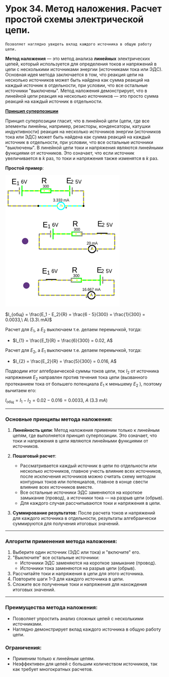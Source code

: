 # Урок 34. Метод наложения. Расчет простой схемы электрической цепи.

```admonish info
Позволяет наглядно увидеть вклад каждого источника в общую работу цепи.
```
 
**Метод наложения** — это метод анализа **линейных** электрических цепей, который используется для определения токов и напряжений в цепи с несколькими источниками энергии (источниками тока или ЭДС). Основная идея метода заключается в том, что реакция цепи на несколько источников может быть найдена как сумма реакций на каждый источник в отдельности, при условии, что все остальные источники "выключены". Метод наложения демонстрирует, что в линейной цепи реакция на несколько источников — это просто сумма реакций на каждый источник в отдельности.

**[Принцип суперпозиции](/glossary_of_terms/index.html#Линейная-цепь)**

Принцип суперпозиции гласит, что в линейной цепи (цепи, где все элементы линейны, например, резисторы, конденсаторы, катушки индуктивности) реакция на несколько источников энергии (источников тока или ЭДС) может быть найдена как сумма реакций на каждый источник в отдельности, при условии, что все остальные источники "выключены".
В линейной цепи токи и напряжения являются линейными функциями от источников. Это означает, что если источник увеличивается в $k$ раз, то токи и напряжения также изменятся в $k$ раз.

**Простой пример**:

![Метод наложения.](../img/92.png "Метод наложения.") 


$I_{общ} = \frac{E_1 - E_2}{R} = \frac{6 - 5}{300} = \frac{1}{300} = 0.0033,\ A\ (3.3\ mA)$

Расчет для $E_1$, а $E_2$ выключаем т.е. делаем перемычкой, тогда:
- $I_{1} = \frac{E_1}{R} = \frac{6}{300} = 0.02, A$

Расчет для $E_2$, а $E_1$ выключаем т.е. делаем перемычкой, тогда:
- $I_{2} = \frac{E_2}{R} = \frac{5}{300} = 0.016, A$

Подводим итог алгебраической суммы токов цепи, ток $I_{2}$ от источника напряжения $E_{2}$ направлен против течения тока цепи (вызванного протеканием тока от большего потенциала $E_1$ к меньшему $E_2$ ), поэтому вычитаем его:

$I_{общ} = I_{1} - I_{2} = 0.02 - 0.016 = 0.0033,\ A\ (3.3\ mA)$

---

### Основные принципы метода наложения:
1. **Линейность цепи**:
   Метод наложения применим только к линейным цепям, где выполняется принцип суперпозиции. Это означает, что токи и напряжения в цепи являются линейными функциями от источников.

2. **Пошаговый расчет**:
   - Рассматривается каждый источник в цепи по отдельности или несколько источников, главное учесть влияние всех источников, после исключения источников можно считать схему методом контурных токов или потенциалов, главное в конце свести влияние всех источников вместе.
   - Все остальные источники ЭДС заменяются на короткое замыкание (провод), а источники тока — на разрыв цепи (обрыв).
   - Для каждого случая рассчитываются токи и напряжения в цепи.

3. **Суммирование результатов**:
   После расчета токов и напряжений для каждого источника в отдельности, результаты алгебраически суммируются для получения итоговых значений.

---

### Алгоритм применения метода наложения:
1. Выберите один источник (ЭДС или тока) и "включите" его.
2. "Выключите" все остальные источники:
   - Источники ЭДС заменяются на короткое замыкание (провод).
   - Источники тока заменяются на разрыв цепи (обрыв).
3. Рассчитайте токи и напряжения в цепи для этого источника.
4. Повторите шаги 1–3 для каждого источника в цепи.
5. Сложите все полученные токи и напряжения для нахождения итоговых значений.

---
 
### Преимущества метода наложения:
- Позволяет упростить анализ сложных цепей с несколькими источниками.
- Наглядно демонстрирует вклад каждого источника в общую работу цепи.

### Ограничения:
- Применим только к линейным цепям.
- Неэффективен для цепей с большим количеством источников, так как требует многократных расчетов.

